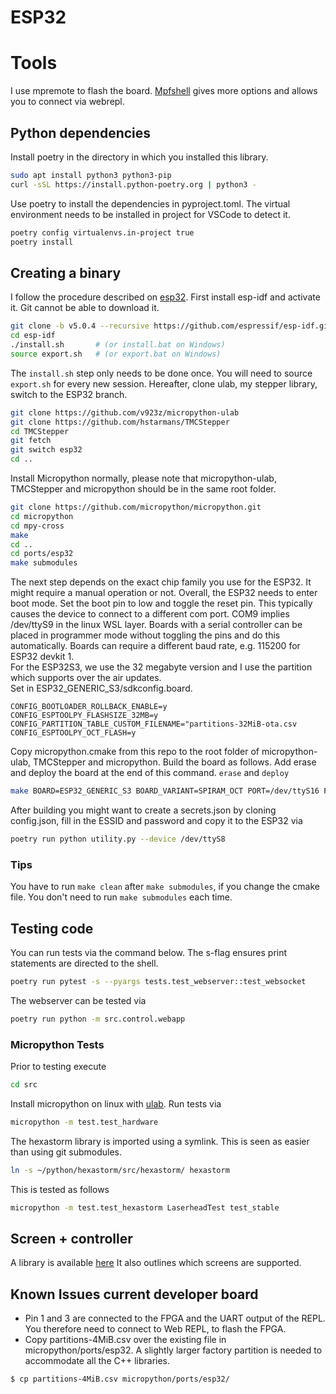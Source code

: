 # ESP32 

# Tools
I use mpremote to flash the board.
[Mpfshell](https://github.com/wendlers/mpfshell) gives more options and allows you to connect via webrepl.

## Python dependencies
Install poetry in the directory in which you installed this library.
```bash
sudo apt install python3 python3-pip
curl -sSL https://install.python-poetry.org | python3 -
```
Use poetry to install the dependencies in pyproject.toml.
The virtual environment needs to be installed in project for VSCode to detect it.
```bash
poetry config virtualenvs.in-project true
poetry install
```

## Creating a binary
I follow the procedure described on [esp32](https://github.com/micropython/micropython/tree/master/ports/esp32).
First install esp-idf and activate it. Git cannot be able to download it.
```bash
git clone -b v5.0.4 --recursive https://github.com/espressif/esp-idf.git$ 
cd esp-idf
./install.sh       # (or install.bat on Windows)
source export.sh   # (or export.bat on Windows)
```
The `install.sh` step only needs to be done once. You will need to source
`export.sh` for every new session.
Hereafter, clone ulab, my stepper library, switch to the ESP32 branch.
```bash
git clone https://github.com/v923z/micropython-ulab
git clone https://github.com/hstarmans/TMCStepper
cd TMCStepper
git fetch
git switch esp32
cd ..
```
Install Micropython normally, please note that micropython-ulab, TMCStepper and micropython should
be in the same root folder.
```bash
git clone https://github.com/micropython/micropython.git
cd micropython
cd mpy-cross
make
cd ..
cd ports/esp32
make submodules
```
The next step depends on the exact chip family you use for the ESP32. It might require a manual operation or not.
Overall, the ESP32 needs to enter boot mode. Set the boot pin to low and toggle the reset pin.
This typically causes the device to connect to a different com port. COM9 implies /dev/ttyS9 in the linux WSL layer.
Boards with a serial controller can be placed in programmer mode without toggling the pins and do this automatically. Boards can require a different baud rate, e.g. 115200 for ESP32 devkit 1.  
For the ESP32S3, we use the 32 megabyte version and I use the partition which supports over the air updates.  
Set in ESP32_GENERIC_S3/sdkconfig.board.  
```
CONFIG_BOOTLOADER_ROLLBACK_ENABLE=y
CONFIG_ESPTOOLPY_FLASHSIZE_32MB=y
CONFIG_PARTITION_TABLE_CUSTOM_FILENAME="partitions-32MiB-ota.csv
CONFIG_ESPTOOLPY_OCT_FLASH=y
```  
Copy micropython.cmake from this repo to the root folder of micropython-ulab, TMCStepper and micropython.
Build the board as follows.
Add erase and deploy the board at the end of this command.
```erase``` and ```deploy```  
```bash
make BOARD=ESP32_GENERIC_S3 BOARD_VARIANT=SPIRAM_OCT PORT=/dev/ttyS16 FROZEN_MANIFEST=/home/hstarmans/python/esp32_hexastorm/src/manifest.py USER_C_MODULES=../../../../micropython.cmake
```
After building you might want to create a secrets.json by cloning config.json, fill in the ESSID and password and copy it to the ESP32 via
```bash
poetry run python utility.py --device /dev/ttyS8
```

### Tips
You have to run ```make clean``` after ```make submodules```,
if you change the cmake file. You don't need to run ```make submodules```
each time.

## Testing code
You can run tests via the command below. The s-flag ensures print statements are directed to the shell.
```bash
poetry run pytest -s --pyargs tests.test_webserver::test_websocket
```
The webserver can be tested via
```bash
poetry run python -m src.control.webapp
```

### Micropython Tests

Prior to testing execute
```bash
cd src
```
Install micropython on linux with [ulab](https://github.com/v923z/micropython-ulab). Run tests via
```bash
micropython -m test.test_hardware
```
The hexastorm library is imported using a symlink. This is seen as easier than using git submodules.
```bash
ln -s ~/python/hexastorm/src/hexastorm/ hexastorm
```
This is tested as follows
```bash
micropython -m test.test_hexastorm LaserheadTest test_stable
```

## Screen + controller
A library is available [here](https://github.com/peterhinch/micropython-micro-gui)
It also outlines which screens are supported.

## Known Issues current developer board
- Pin 1 and 3 are connected to the FPGA and the UART output of the REPL.
You therefore need to connect to Web REPL, to flash the FPGA.
- Copy partitions-4MiB.csv over the existing file in micropython/ports/esp32. 
A slightly larger factory partition is needed to accommodate all the 
C++ libraries.
```bash
$ cp partitions-4MiB.csv micropython/ports/esp32/
```